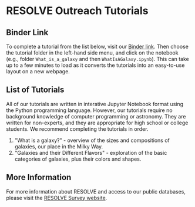 # RESOLVE Outreach Tutorials

## Binder Link
To complete a tutorial from the list below, visit our [Binder link](https://mybinder.org/v2/gh/resolvesurvey/outreach/HEAD). Then choose the tutorial folder in the left-hand side menu, and click on the notebook (e.g., folder `What_is_a_galaxy` and then `WhatIsAGalaxy.ipynb`). This can take up to a few minutes to load as it converts the tutorials into an easy-to-use layout on a new webpage.

## List of Tutorials
All of our tutorials are written in interative Jupyter Notebook format using the Python programming language. However, our tutorials require no background knowledge of computer programming or astronomy. They are written for non-experts, and they are appropriate for high school or college students. We recommend completing the tutorials in order.

 1. "What is a galaxy?" - overview of the sizes and compositions of galaxies, our place in the Milky Way.
 2. "Galaxies and their Different Flavors" - exploration of the basic categories of galaxies, plus their colors and shapes.

## More Information
For more information about RESOLVE and access to our public databases, please visit the [RESOLVE Survey website](https://resolve.astro.unc.edu/).
